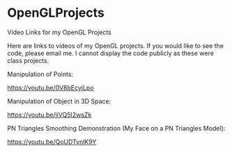 # OpenGLProjects
Video Links for my OpenGL Projects

Here are links to videos of my OpenGL projects. If you would like to see the code, please email me. I cannot display the code publicly as these were class projects.

Manipulation of Points:

https://youtu.be/0V8bEcyiLpo

Manipulation of Object in 3D Space:

https://youtu.be/jiVQ5I2wsZk

PN Triangles Smoothing Demonstration (My Face on a PN Triangles Model):

https://youtu.be/QoUDTvnlK9Y
